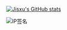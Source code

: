 [![Jisxu's GitHub stats](https://github-readme-stats.vercel.app/api?username=Jisxu&count_private=true&show_icons=true)](https://github.com/Jisxu)  

![IP签名](https://tool.lu/netcard/)
